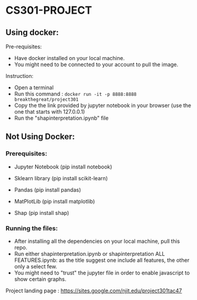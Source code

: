 # CS301-PROJECT
<h2>Using docker:</h2>
Pre-requisites: 

- Have docker installed on your local machine.
- You might need to be connected to your account to pull the image.


Instruction:
- Open a terminal
- Run this command : `docker run -it -p 8888:8888 breakthegreat/project301`
- Copy the the link provided by jupyter notebook in your browser (use the one that starts with 127.0.0.1)
- Run the "shapinterpretation.ipynb" file


<h2>Not Using Docker:</h2>
<h3> Prerequisites:</h3>

- Jupyter Notebook (pip install notebook)
- Sklearn library (pip install scikit-learn)

- Pandas (pip install pandas)

- MatPlotLib (pip install matplotlib)
- Shap (pip install shap)
<h3>Running the files:</h3>

- After installing all the dependencies on your local machine, pull this repo.
- Run either shapinterpretation.ipynb or shapinterpretation ALL FEATURES.ipynb: as the title suggest one include all features, the other only a select few.
- You might need to "trust" the jupyter file in order to enable javascript to show certain graphs.

Project landing page : https://sites.google.com/njit.edu/project301tac47
